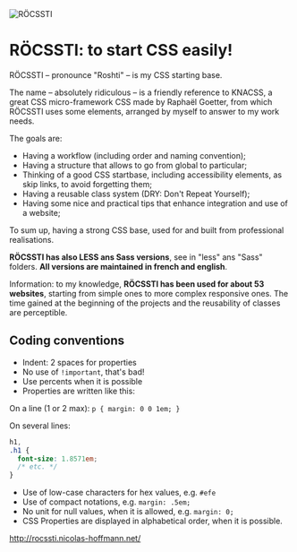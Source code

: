 <img src="http://rocssti.nicolas-hoffmann.net/Rocssti_logo.png" alt="RÖCSSTI" />

# RÖCSSTI: to start CSS easily!

RÖCSSTI – pronounce "Roshti" – is my CSS starting base.

The name – absolutely ridiculous – is a friendly reference to KNACSS, a great CSS micro-framework CSS made by Raphaël Goetter, from which RÖCSSTI uses some elements, arranged by myself to answer to my work needs.

The goals are:

- Having a workflow (including order and naming convention);
- Having a structure that allows to go from global to particular;
- Thinking of a good CSS startbase, including accessibility elements, as skip links, to avoid forgetting them;
- Having a reusable class system (DRY: Don't Repeat Yourself);
- Having some nice and practical tips that enhance integration and use of a website;
 
To sum up, having a strong CSS base, used for and built from professional realisations.

**RÖCSSTI has also LESS ans Sass versions**, see in "less" ans "Sass" folders. **All versions are maintained in french and english**.

Information: to my knowledge, **RÖCSSTI has been used for about 53 websites**, starting from simple ones to more complex responsive ones. The time gained at the beginning of the projects and the reusability of classes are perceptible.

## Coding conventions

- Indent: 2 spaces for properties
- No use of `!important`, that's bad!
- Use percents when it is possible
- Properties are written like this:

On a line (1 or 2 max): `p { margin: 0 0 1em; }`

On several lines:
```css
h1,
.h1 {
  font-size: 1.8571em;
  /* etc. */
}
```

- Use of low-case characters for hex values, e.g. `#efe`
- Use of compact notations, e.g. `margin: .5em;`
- No unit for null values, when it is allowed, e.g. `margin: 0;`
- CSS Properties are displayed in alphabetical order, when it is possible.

http://rocssti.nicolas-hoffmann.net/

